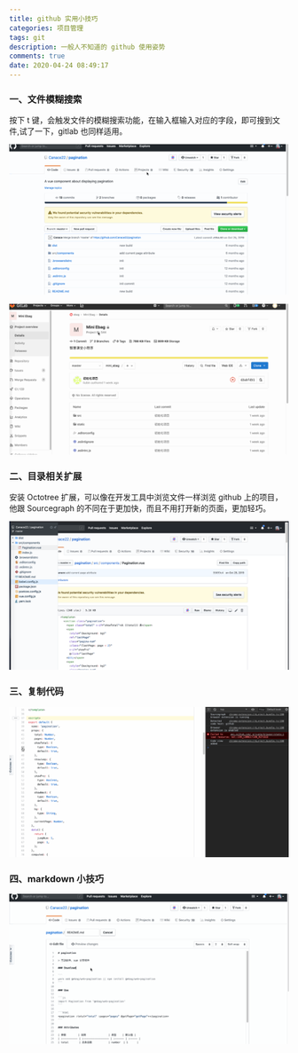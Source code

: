 ```yaml
---
title: github 实用小技巧
categories: 项目管理
tags: git
description: 一般人不知道的 github 使用姿势
comments: true
date: 2020-04-24 08:49:17
---
```


### 一、文件模糊搜索

按下 t 键，会触发文件的模糊搜索功能，在输入框输入对应的字段，即可搜到文件,试了一下，gitlab 也同样适用。

![github 模糊搜索](/images/github-t.gif)

![gitlab 模糊搜索](/images/gitlab-t.gif)

### 二、目录相关扩展

安装 Octotree 扩展，可以像在开发工具中浏览文件一样浏览 github 上的项目，他跟 Sourcegraph 的不同在于更加快，而且不用打开新的页面，更加轻巧。

![Octotree](/images/octotree.png)

### 三、复制代码

![复制代码](/images/github-copy.gif)

### 四、markdown 小技巧

![按钮模式](/images/github-md-kb.gif)
